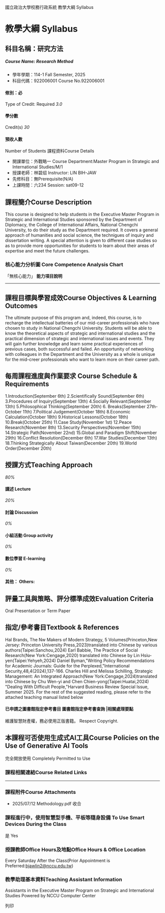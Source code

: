 國立政治大學校務行政系統 教學大綱 Syllabus
# 教學大綱 Syllabus
##  科目名稱：研究方法 
#####  Course Name: Research Method
  * 學年學期：114-1 Fall Semester, 2025 
  * 科目代碼：922006001 Course No.922006001


#### 修別：必
Type of Credit: Required 
_3.0_
#### 學分數
Credit(s)
_30_
#### 預收人數
Number of Students
課程資料Course Details
  * 開課單位：外戰略一 Course Department:Master Program in Strategic and International Studies/M/1 
  * 授課老師：林碧炤 Instructor: LIN BIH-JAW 
  * 先修科目：無Prerequisite(N/A)
  * 上課時間：六234 Session: sat09-12


##  課程簡介Course Description
This course is designed to help students in the Executive Master Program in Strategic and International Studies sponsored by the Department of Diplomacy, the College of International Affairs, National Chengchi University, to do their study as the Department required. It covers a general approach of humanities and social science, the technigues of inquiry and dissertation writing. A special attention is given to different case studies so as to provide more opportunities for students to learn about their areas of expertise and meet the future challenges. 
###  核心能力分析圖 Core Competence Analysis Chart
「無核心能力」 
**能力項目說明**
* * *
##  課程目標與學習成效Course Objectives & Learning Outcomes 
The ultimate purpose of this program and, indeed, this course, is to recharge the intellectual batteries of our mid-career professionals who have chosen to study in National Chengchi University. Students will be able to know the theoretical aspects of strategic and international studies and the practical dimension of strategic and international issues and events. They will gain further knowledge and learn some practical experiences of previous cases, both successful and failed. An opportunity of networking with colleagues in the Department and the University as a whole is unique for the mid-creer professionals who want to learn more on their career path.
##  每周課程進度與作業要求 Course Schedule & Requirements
1.Introduction(September 6th)
2.Scientifically Sound(September 6th)
3.Procedures of Inquiry(September 13th)
4.Socially Relevant(September 13th)
5.Philosophical Thinking(September 20th)
6. Breaks(September 27th-October 11th)
7.Political Judgement(October 18th)
8.Economic Calculation(October 18th)
9.Historical Lessons(October 18th)
10.Break(October 25th)
11.Case Study(November 1st)
12.Peace Research(November 8th)
13.Security Perspectives(November 15th)
14.Strategic Path(November 22nd)
15.Global and Paradigm Shift(November 29th)
16.Conflict Resolution(December 6th)
17.War Studies(December 13th)
18.Thinking Strategically About Taiwan(December 20th)
19.World Order(December 20th)
##  授課方式Teaching Approach
_80%_
####  講述 Lecture
_20%_
####  討論 Discussion
_0%_
####  小組活動 Group activity
_0%_
####  數位學習 E-learning
_0%_
####  其他： Others:
##  評量工具與策略、評分標準成效Evaluation Criteria
Oral Presentation or Term Paper
##  指定/參考書目Textbook & References
Hal Brands, The Nw Makers of Modern Strategy, 5 Volumes(Princeton,New Jersey: Princeton University Press,2023)translated into Chinese by various authors(Taipei:Sanchou,2024)
Earl Babbie, The Practice of Social Research(New York:Cengage,2020) translated into Chinese by Lin Hsiu-yen(Taipei:Yehyeh,2024)
Daniel Byman,"Writing Policy Recommendations for Academic Journals: Guide for the Perplexed,"International Security,48,4(2024),137-166.
Charles Hill and Melissa Schilling, Strategic Management: An Integrated Approach(New York:Cengage,2024)translated into Chinese by Chu Wen-yi and Chen Chien-yong(Taipei:Huatai,2024)
"Dealing With Difficult People,"Harvard Business Review Special Issue, Summer 2025.
For the rest of the suggested reading, please refer to the attached teaching manual listed below
####  已申請之圖書館指定參考書目  圖書館指定參考書查詢 |相關處理要點
維護智慧財產權，務必使用正版書籍。 Respect Copyright.
##  本課程可否使用生成式AI工具Course Policies on the Use of Generative AI Tools
完全開放使用 Completely Permitted to Use
###  課程相關連結Course Related Links
* * *
###  課程附件Course Attachments
  * 2025/07/12 Methodology.pdf  收合 


###  課程進行中，使用智慧型手機、平板等隨身設備 To Use Smart Devices During the Class
是  Yes
###  授課教師Office Hours及地點Office Hours & Office Location
Every Saturday After the Class(Prior Appointment is Preferred:bjawlin2@nccu.edu.tw)
###  教學助理基本資料Teaching Assistant Information
Assistants in the Executive Master Program on Strategic and International Studies
Powered by NCCU Computer Center
  
列印
